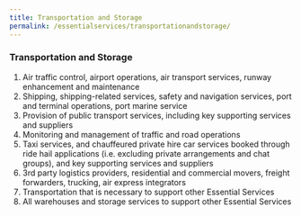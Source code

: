 ```yaml
---
title: Transportation and Storage
permalink: /essentialservices/transportationandstorage/
---
```


### **Transportation and Storage**

1. Air traffic control, airport operations, air transport services, runway enhancement and maintenance 
2. Shipping, shipping-related services, safety and navigation services, port and terminal operations, port marine service
3. Provision of public transport services, including key supporting services and suppliers 
4. Monitoring and management of traffic and road operations  
5. Taxi services, and chauffeured private hire car services booked through ride hail applications (i.e. excluding private arrangements and chat groups), and key supporting services and suppliers
6. 3rd party logistics providers, residential and commercial movers, freight forwarders, trucking, air express integrators 
7. Transportation that is necessary to support other Essential Services 
8. All warehouses and storage services to support other Essential Services
